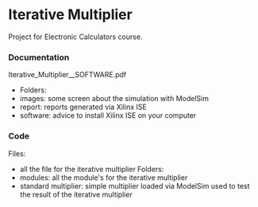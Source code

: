 # Iterative Multiplier

Project for Electronic Calculators course.

### Documentation

Iterative_Multiplier__SOFTWARE.pdf
- Folders:
- images: some screen about the simulation with ModelSim
- report: reports generated via Xilinx ISE  
- software: advice to install Xilinx ISE on your computer


### Code

Files:
  - all the file for the iterative multiplier
Folders:
  - modules: all the module's for the iterative multiplier
  - standard multiplier: simple multiplier loaded via ModelSim used to test the result of the iterative multiplier
